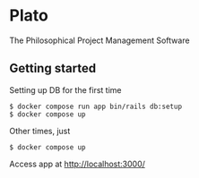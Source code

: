 # Plato

The Philosophical Project Management Software

## Getting started

Setting up DB for the first time

```
$ docker compose run app bin/rails db:setup
$ docker compose up
```

Other times, just

```
$ docker compose up
```

Access app at [http://localhost:3000/](http://localhost:3000)
